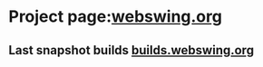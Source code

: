 # Project page:[webswing.org](http://www.webswing.org)

## Last snapshot builds [builds.webswing.org](http://builds.webswing.org/)